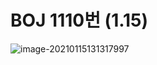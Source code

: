 # BOJ 1110번 (1.15)

[문제출처]: https://www.acmicpc.net/problem/1110

![image-20210115131317997](README.assets/image-20210115131317997.png)

